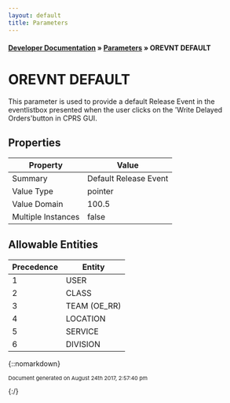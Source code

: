 ```yaml
---
layout: default
title: Parameters
---
```


#### [Developer Documentation](../index) &#187; [Parameters](TableOfContents) &#187; OREVNT DEFAULT<br/>
# OREVNT DEFAULT

This parameter is used to provide a default Release Event in the eventlistbox presented when the user clicks on the &#x27;Write Delayed Orders&#x27;button in CPRS GUI.

## Properties

Property | Value
--- | ---
Summary | Default Release Event
Value Type | pointer
Value Domain | 100.5
Multiple Instances | false

## Allowable Entities

Precedence | Entity
--- | ---
1 | USER
2 | CLASS
3 | TEAM (OE_RR)
4 | LOCATION
5 | SERVICE
6 | DIVISION

{::nomarkdown} <br/><p style="font-size: 11px">Document generated on August 24th 2017, 2:57:40 pm</p>{:/}